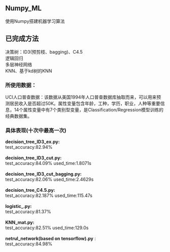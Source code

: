 ## Numpy_ML
使用Numpy搭建机器学习算法
## 已完成方法
  决策树：ID3(预剪枝、bagging)、C4.5</br>
  逻辑回归</br>
  多层神经网络</br>
  KNN、基于kd树的KNN</br>
### 所使用数据：
UCI人口普查数据：该数据从美国1994年人口普查数据库抽取而来，可以用来预测居民收入是否超过50K。属性变量包含年龄，工种，学历，职业，人种等重要信息，14个属性变量中有7个类别型变量，是Classification/Regression模型训练的经典数据集。
### 具体表现(十次中最高一次)
<strong>decision_tree_ID3_ex.py:</strong> </br> 
  test_accuracy:82.94%</br></br> 
<strong>decision_tree_ID3_cut.py:</strong> </br> 
  test_accuracy:84.09% used_time:1.8071s</br></br> 
 <strong>decision_tree_ID3_cut_bagging.py:</strong> </br> 
  test_accuracy:82.06% used_time:2.4629s</br></br> 
<strong>decision_tree_C4.5.py:</strong> </br>
  test_accuracy:82.187% used_time:115.47s</br></br> 
<strong>logistic_.py:</strong> </br> 
  test_accuracy:81.37% </br></br> 
<strong>KNN_mat.py:</strong> </br> 
  test_accuracy:82.51% used_time:129.0s</br></br> 
<strong>netrul_network(based on tensorflow).py</strong> :
  </br> test_accuracy:84.98%
